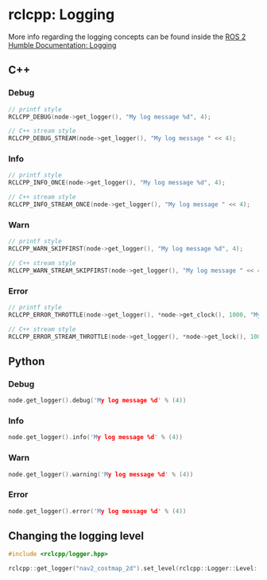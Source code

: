 # rclcpp: Logging

More info regarding the logging concepts can be found inside the [ROS 2 Humble Documentation: Logging](https://docs.ros.org/en/foxy/Tutorials/Demos/Logging-and-logger-configuration.html)

## C++

### Debug
```cpp
// printf style
RCLCPP_DEBUG(node->get_logger(), "My log message %d", 4);

// C++ stream style
RCLCPP_DEBUG_STREAM(node->get_logger(), "My log message " << 4);
```

### Info
```cpp
// printf style
RCLCPP_INFO_ONCE(node->get_logger(), "My log message %d", 4);

// C++ stream style
RCLCPP_INFO_STREAM_ONCE(node->get_logger(), "My log message " << 4);
```

### Warn
```cpp
// printf style
RCLCPP_WARN_SKIPFIRST(node->get_logger(), "My log message %d", 4);

// C++ stream style
RCLCPP_WARN_STREAM_SKIPFIRST(node->get_logger(), "My log message " << 4);
```

### Error
```cpp
// printf style
RCLCPP_ERROR_THROTTLE(node->get_logger(), *node->get_clock(), 1000, "My log message %d", 4);

// C++ stream style
RCLCPP_ERROR_STREAM_THROTTLE(node->get_logger(), *node->get_lock(), 1000, "My log message " << 4);
```

## Python

### Debug
```cpp
node.get_logger().debug('My log message %d' % (4))
```

### Info
```cpp
node.get_logger().info('My log message %d' % (4))
```

### Warn
```cpp
node.get_logger().warning('My log message %d' % (4))
```

### Error
```cpp
node.get_logger().error('My log message %d' % (4))
```


## Changing the logging level

```cpp
#include <rclcpp/logger.hpp>

rclcpp::get_logger("nav2_costmap_2d").set_level(rclcpp::Logger::Level::Debug);
```
